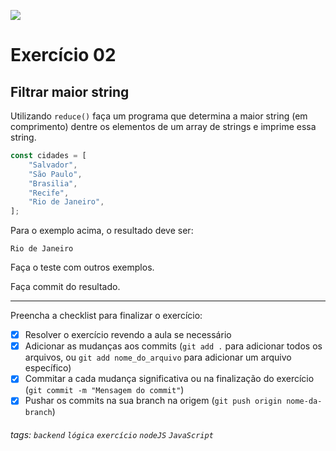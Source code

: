 ![](https://i.imgur.com/xG74tOh.png)

# Exercício 02

## Filtrar maior string

Utilizando `reduce()` faça um programa que determina a maior string (em comprimento) dentre os elementos de um array de strings e imprime essa string.

```javascript
const cidades = [
    "Salvador",
    "São Paulo",
    "Brasilia",
    "Recife",
    "Rio de Janeiro",
];
```

Para o exemplo acima, o resultado deve ser:

```
Rio de Janeiro
```

Faça o teste com outros exemplos.

Faça commit do resultado.

---

Preencha a checklist para finalizar o exercício:

-   [x] Resolver o exercício revendo a aula se necessário
-   [x] Adicionar as mudanças aos commits (`git add .` para adicionar todos os arquivos, ou `git add nome_do_arquivo` para adicionar um arquivo específico)
-   [x] Commitar a cada mudança significativa ou na finalização do exercício (`git commit -m "Mensagem do commit"`)
-   [x] Pushar os commits na sua branch na origem (`git push origin nome-da-branch`)

###### tags: `backend` `lógica` `exercício` `nodeJS` `JavaScript`
